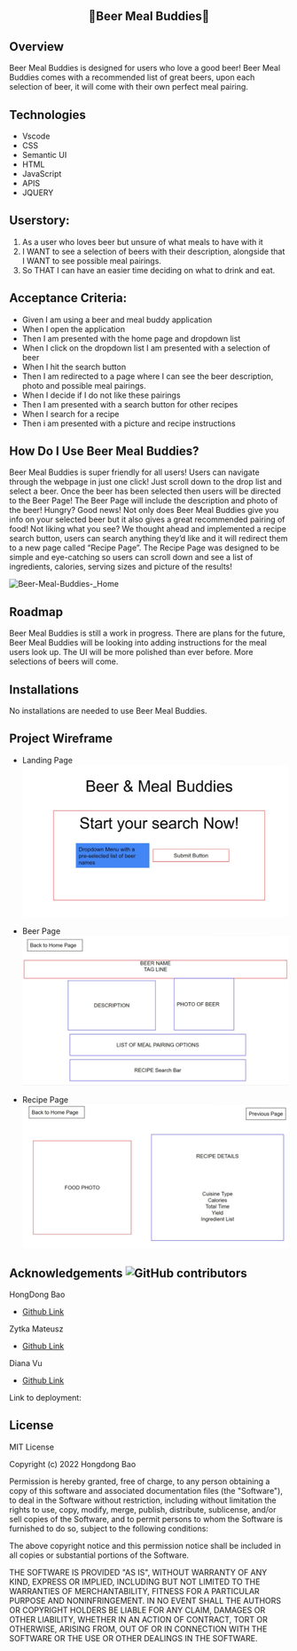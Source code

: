 ## <p align="center"> **🍻Beer Meal Buddies🍳** </p>

## Overview

Beer Meal Buddies is designed for users who love a good beer! Beer Meal Buddies comes with a recommended list of great beers, upon each selection of beer, it will come with their own perfect meal pairing.

## Technologies

- Vscode
- CSS
- Semantic UI
- HTML
- JavaScript
- APIS
- JQUERY

## Userstory:

1. As a user who loves beer but unsure of what meals to have with it
2. I WANT to see a selection of beers with their description, alongside that I WANT to see possible meal pairings.
3. So THAT I can have an easier time deciding on what to drink and eat.

## Acceptance Criteria:

- Given I am using a beer and meal buddy application
- When I open the application
- Then I am presented with the home page and dropdown list
- When I click on the dropdown list I am presented with a selection of beer
- When I hit the search button
- Then I am redirected to a page where I can see the beer description, photo and possible meal pairings.
- When I decide if I do not like these pairings
- Then I am presented with a search button for other recipes
- When I search for a recipe
- Then i am presented with a picture and recipe instructions

## How Do I Use Beer Meal Buddies?

Beer Meal Buddies is super friendly for all users! Users can navigate through the webpage in just one click! Just scroll down to the drop list and select a beer. Once the beer has been selected then users will be directed to the Beer Page! The Beer Page will include the description and photo of the beer! Hungry? Good news! Not only does Beer Meal Buddies give you info on your selected beer but it also gives a great recommended pairing of food! Not liking what you see? We thought ahead and implemented a recipe search button, users can search anything they’d like and it will redirect them to a new page called “Recipe Page”. The Recipe Page was designed to be simple and eye-catching so users can scroll down and see a list of ingredients, calories, serving sizes and picture of the results!

![Beer-Meal-Buddies-_Home](https://user-images.githubusercontent.com/109758045/193313776-0fa8531e-e115-4b83-9c37-77f98c7cf953.png)

## Roadmap

Beer Meal Buddies is still a work in progress. There are plans for the future, Beer Meal Buddies will be looking into adding instructions for the meal users look up. The UI will be more polished than ever before. More selections of beers will come.

## Installations

No installations are needed to use Beer Meal Buddies.

## Project Wireframe

- Landing Page
  ![Wireframe_home](./assets/images/Wireframe_1.JPG)

- Beer Page
  ![Wireframe_beer](./assets/images/Wireframe_2.JPG)

- Recipe Page
  ![Wireframe_recipe](./assets/images/Wireframe_3.JPG)

## Acknowledgements ![GitHub contributors](https://img.shields.io/github/contributors/branbao1995/beer-meal-buddies?label=contributers)

HongDong Bao

- [Github Link](https://github.com/BranBao1995)

Zytka Mateusz

- [Github Link](https://github.com/MateuszZytka)

Diana Vu

- [Github Link](https://github.com/DianasJourney)

Link to deployment:

## License

MIT License

Copyright (c) 2022 Hongdong Bao

Permission is hereby granted, free of charge, to any person obtaining a copy
of this software and associated documentation files (the "Software"), to deal
in the Software without restriction, including without limitation the rights
to use, copy, modify, merge, publish, distribute, sublicense, and/or sell
copies of the Software, and to permit persons to whom the Software is
furnished to do so, subject to the following conditions:

The above copyright notice and this permission notice shall be included in all
copies or substantial portions of the Software.

THE SOFTWARE IS PROVIDED "AS IS", WITHOUT WARRANTY OF ANY KIND, EXPRESS OR
IMPLIED, INCLUDING BUT NOT LIMITED TO THE WARRANTIES OF MERCHANTABILITY,
FITNESS FOR A PARTICULAR PURPOSE AND NONINFRINGEMENT. IN NO EVENT SHALL THE
AUTHORS OR COPYRIGHT HOLDERS BE LIABLE FOR ANY CLAIM, DAMAGES OR OTHER
LIABILITY, WHETHER IN AN ACTION OF CONTRACT, TORT OR OTHERWISE, ARISING FROM,
OUT OF OR IN CONNECTION WITH THE SOFTWARE OR THE USE OR OTHER DEALINGS IN THE
SOFTWARE.
